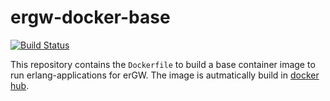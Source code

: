 # ergw-docker-base

[![Build Status](https://travis-ci.org/travelping/ergw-docker-base.svg?branch=master)](https://travis-ci.org/travelping/ergw-docker-base)

This repository contains the `Dockerfile` to build a base container image to
run erlang-applications for erGW. The image is autmatically build in
[docker hub](https://hub.docker.com/r/ergw/ergw-docker-base/).
